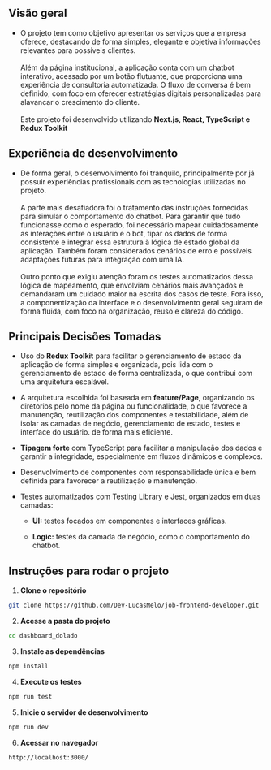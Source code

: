 ## Visão geral

- O projeto tem como objetivo apresentar os serviços que a empresa oferece, destacando de forma simples, elegante e objetiva informações relevantes para possíveis clientes. </br></br>
Além da página institucional, a aplicação conta com um chatbot interativo, acessado por um botão flutuante, que proporciona uma experiência de consultoria automatizada. O fluxo de conversa é bem definido, com foco em oferecer estratégias digitais personalizadas para alavancar o crescimento do cliente. </br></br>
Este projeto foi desenvolvido utilizando <Strong>Next.js, React, TypeScript e Redux Toolkit</Strong>

## Experiência de desenvolvimento

- De forma geral, o desenvolvimento foi tranquilo, principalmente por já possuir experiências profissionais com as tecnologias utilizadas no projeto. </br></br>
A parte mais desafiadora foi o tratamento das instruções fornecidas para simular o comportamento do chatbot. Para garantir que tudo funcionasse como o esperado, foi necessário mapear cuidadosamente as interações entre o usuário e o bot, tipar os dados de forma consistente e integrar essa estrutura à lógica de estado global da aplicação. Também foram considerados cenários de erro e possíveis adaptações futuras para integração com uma IA. </br></br>
Outro ponto que exigiu atenção foram os testes automatizados dessa lógica de mapeamento, que envolviam cenários mais avançados e demandaram um cuidado maior na escrita dos casos de teste.
Fora isso, a componentização da interface e o desenvolvimento geral seguiram de forma fluida, com foco na organização, reuso e clareza do código.

## Principais Decisões Tomadas

- Uso do <Strong>Redux Toolkit</Strong> para facilitar o gerenciamento de estado da aplicação
de forma simples e organizada, pois lida com o gerenciamento de estado de forma centralizada, o que contribui com uma arquitetura escalável.

- A arquitetura escolhida foi baseada em <Strong>feature/Page</Strong>, organizando os diretorios pelo nome da página ou funcionalidade, o que favorece a manutenção, reutilização dos componentes e testabilidade, além de isolar as camadas de negócio, gerenciamento de estado, testes e interface do usuário. de forma mais eficiente. 

- <Strong>Tipagem forte</Strong> com TypeScript para facilitar a manipulação dos dados e garantir a integridade, especialmente em fluxos dinâmicos e complexos.

- Desenvolvimento de componentes com responsabilidade única e bem definida para favorecer a reutilização e manutenção. 

- Testes automatizados com Testing Library e Jest, organizados em duas camadas:

  - <Strong>UI:</Strong> testes focados em componentes e interfaces gráficas.

  - <Strong>Logic:</Strong> testes da camada de negócio, como o comportamento do chatbot.

## Instruções para rodar o projeto

1. **Clone o repositório**
  
```bash
git clone https://github.com/Dev-LucasMelo/job-frontend-developer.git
```

2. **Acesse a pasta do projeto**

```bash
cd dashboard_dolado
```

3. **Instale as dependências**

```bash
npm install
```
4. **Execute os testes**

```bash
npm run test
```
5. **Inicie o servidor de desenvolvimento**

```bash
npm run dev
```

6. **Acessar no navegador**

```bash
http://localhost:3000/
```